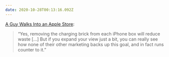 ```yaml
---
date: 2020-10-28T00:13:16.092Z
---
```

[A Guy Walks Into an Apple Store](https://birchtree.me/blog/a-guy-walks-into-an-apple-store/):

> “Yes, removing the charging brick from each iPhone box will reduce waste […] But if you expand your view just a bit, you can really see how none of their other marketing backs up this goal, and in fact runs counter to it.”
